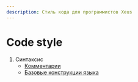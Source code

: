 ```yaml
---
description: Стиль кода для программистов Xeus
---
```


# Code style

1. Синтаксис
   * [Комментарии](comments.md)
   * [Базовые конструкции языка](basic.md)

